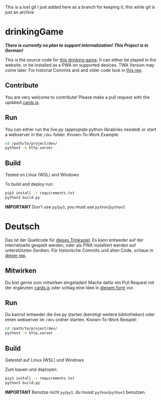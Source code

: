This is a *lost* git I just added here as a branch for keeping it, this while git is just an archive

# drinkingGame
***There is currently no plan to support internalization! This Project is in German!***

This is the source code for [this drinking game](http://drinkingapp-4376b.web.app/). It can either be played in the website, or be installed as a PWA on supported devices. TWA Version may come later.
For historial Commits and and older code look in [this rep](https://github.com/Sett17/drinkingGameOLD).

## Contribute
You are very welcome to contribute! Please make a pull request with the updated [cards.js](dev/assets/cards.js).

## Run
You can either run the live.py (appropiate python librabries needed) or start a webserver in the `/dev` folder.
Known-To-Work Example:
```bash
cd /path/to/project/dev/
python3 -m http.server
```

## Build
Tested on Linux (WSL) and Windows

To build and deploy run:
```bash
pip3 install -r requirements.txt
python3 build.py
```
**IMPORTANT** Don't use `py`/`py3`, you must use `python`/`python3`

# Deutsch
Das ist der Quellcode für [dieses Trinkspiel](http://drinkingapp-4376b.web.app/). Es kann entweder auf der Internetseite gespielt werden, oder als PWA installiert werden auf unterstützten Geräten.
Für historische Commits und alten Code, schaue in [dieser rep](https://github.com/Sett17/drinkingGameOLD).

## Mitwirken
Du bist gerne zum mitwirken eingeladen! Mache dafür ein Pull Request mit der ergänzten [cards.js](dev/assets/cards.js) oder schlag eine Idee in [diesem form](https://docs.google.com/forms/d/e/1FAIpQLSejdu8sNK8tI5Y3IP0LySg17WXdkxn9s_UeRKLBvFt3kKV_Vg/viewform) vor.

## Run
Du kannst entweder die live.py starten (benötigt weitere bibliotheken) oder einen webserver im `/dev` ordner starten.
Known-To-Work Beispiel:
```bash
cd /path/to/project/dev/
python3 -m http.server
```


## Build
Getestet auf Linux (WSL) und Windows

Zum bauen und deployen:
```bash
pip3 install -r requirements.txt
python3 build.py
```
**IMPORTANT** Benutze nicht `py`/`py3`, du musst `python`/`python3` benutzen.
